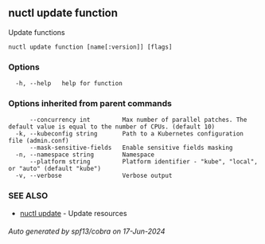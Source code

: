 ## nuctl update function

Update functions

```
nuctl update function [name[:version]] [flags]
```

### Options

```
  -h, --help   help for function
```

### Options inherited from parent commands

```
      --concurrency int         Max number of parallel patches. The default value is equal to the number of CPUs. (default 10)
  -k, --kubeconfig string       Path to a Kubernetes configuration file (admin.conf)
      --mask-sensitive-fields   Enable sensitive fields masking
  -n, --namespace string        Namespace
      --platform string         Platform identifier - "kube", "local", or "auto" (default "kube")
  -v, --verbose                 Verbose output
```

### SEE ALSO

* [nuctl update](nuctl_update.md)	 - Update resources

###### Auto generated by spf13/cobra on 17-Jun-2024

